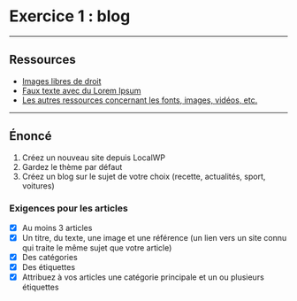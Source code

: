 # Exercice 1 : blog

---

## Ressources

- [Images libres de droit](https://unsplash.com/)
- [Faux texte avec du Lorem Ipsum](https://fr.lipsum.com/)
- [Les autres ressources concernant les fonts, images, vidéos, etc.](./README.md)

---

## Énoncé

1. Créez un nouveau site depuis LocalWP
2. Gardez le thème par défaut
3. Créez un blog sur le sujet de votre choix (recette, actualités, sport, voitures)

### Exigences pour les articles

- [x] Au moins 3 articles
- [x] Un titre, du texte, une image et une référence (un lien vers un site connu qui traite le même sujet que votre article)
- [x] Des catégories
- [x] Des étiquettes
- [x] Attribuez à vos articles une catégorie principale et un ou plusieurs étiquettes 

